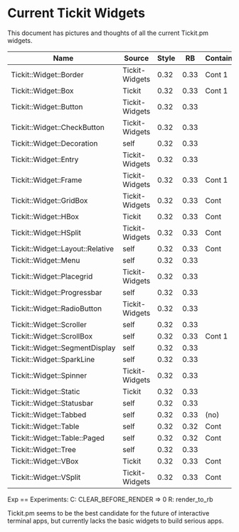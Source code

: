 # Current Tickit Widgets

This document has pictures and thoughts of all the current Tickit.pm
widgets.

| Name                             | Source         | Style | RB   | Container | Notes | Exp |
|----------------------------------|----------------|-------|------|-----------|-------|-----|
| Tickit::Widget::Border           | Tickit-Widgets | 0.32  | 0.33 | Cont 1    |       | cR  |
| Tickit::Widget::Box              | Tickit         | 0.32  | 0.33 | Cont 1    |       | cR  |
| Tickit::Widget::Button           | Tickit-Widgets | 0.32  | 0.33 |           |       | cR  |
| Tickit::Widget::CheckButton      | Tickit-Widgets | 0.32  | 0.33 |           |       | cR  |
| Tickit::Widget::Decoration       | self           | 0.32  | 0.33 |           |       | cR  |
| Tickit::Widget::Entry            | Tickit-Widgets | 0.32  | 0.33 |           |       | cR  |
| Tickit::Widget::Frame            | Tickit-Widgets | 0.32  | 0.33 | Cont 1    |       | cR  |
| Tickit::Widget::GridBox          | Tickit-Widgets | 0.32  | 0.33 | Cont      |       | cR  |
| Tickit::Widget::HBox             | Tickit         | 0.32  | 0.33 | Cont      |       | cR  |
| Tickit::Widget::HSplit           | Tickit-Widgets | 0.32  | 0.33 | Cont      |       | cR  |
| Tickit::Widget::Layout::Relative | self           | 0.32  | 0.33 | Cont      |       | cR  |
| Tickit::Widget::Menu             | self           | 0.32  | 0.33 |           |       | cR  |
| Tickit::Widget::Placegrid        | Tickit-Widgets | 0.32  | 0.33 |           |       | cR  |
| Tickit::Widget::Progressbar      | self           | 0.32  | 0.33 |           |       | cR  |
| Tickit::Widget::RadioButton      | Tickit-Widgets | 0.32  | 0.33 |           |       | cR  |
| Tickit::Widget::Scroller         | self           | 0.32  | 0.33 |           |       | cR  |
| Tickit::Widget::ScrollBox        | self           | 0.32  | 0.33 | Cont 1    |       | cR  |
| Tickit::Widget::SegmentDisplay   | self           | 0.32  | 0.33 |           |       | cR  |
| Tickit::Widget::SparkLine        | self           | 0.32  | 0.33 |           |       | cR  |
| Tickit::Widget::Spinner          | Tickit-Widgets | 0.32  | 0.33 |           |       | cR  |
| Tickit::Widget::Static           | Tickit         | 0.32  | 0.33 |           |       | cR  |
| Tickit::Widget::Statusbar        | self           | 0.32  | 0.33 |           |       | cR  |
| Tickit::Widget::Tabbed           | self           | 0.32  | 0.33 | (no)      |       | cR  |
| Tickit::Widget::Table            | self           | 0.32  | 0.32 | Cont      |       | cR  |
| Tickit::Widget::Table::Paged     | self           | 0.32  | 0.32 | Cont      |       | cR  |
| Tickit::Widget::Tree             | self           | 0.32  | 0.33 |           |       | cR  |
| Tickit::Widget::VBox             | Tickit         | 0.32  | 0.33 | Cont      |       | cR  |
| Tickit::Widget::VSplit           | Tickit-Widgets | 0.32  | 0.33 | Cont      |       | cR  |

Exp == Experiments:
  C: CLEAR_BEFORE_RENDER => 0
  R: render_to_rb

Tickit.pm seems to be the best candidate for the future of
interactive terminal apps, but currently lacks the basic widgets to
build serious apps.

